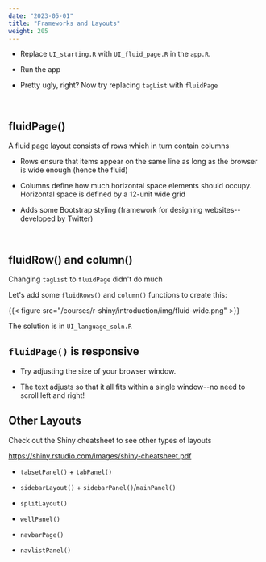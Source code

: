 ```yaml
---
date: "2023-05-01"
title: "Frameworks and Layouts"
weight: 205
---
```


- Replace `UI_starting.R` with `UI_fluid_page.R` in the `app.R`.

- Run the app

- Pretty ugly, right? Now try replacing `tagList` with `fluidPage`

<br>

## fluidPage()

A fluid page layout consists of rows which in turn contain columns

- Rows ensure that items appear on the same line as long as the browser is wide enough (hence the fluid)

- Columns define how much horizontal space elements should occupy. Horizontal space is defined by a 12-unit wide grid

- Adds some Bootstrap styling (framework for designing websites--developed by Twitter)

<br>

## fluidRow() and column()


Changing `tagList` to `fluidPage` didn't do much

Let's add some `fluidRows()` and `column()` functions to create this:

{{< figure src="/courses/r-shiny/introduction/img/fluid-wide.png" >}}

The solution is in `UI_language_soln.R`

## `fluidPage()` is responsive

- Try adjusting the size of your browser window.

- The text adjusts so that it all fits within a single window--no need to scroll left and right!

## Other Layouts

Check out the Shiny cheatsheet to see other types of layouts

https://shiny.rstudio.com/images/shiny-cheatsheet.pdf

- `tabsetPanel()` + `tabPanel()`

- `sidebarLayout()` + `sidebarPanel()`/`mainPanel()`

- `splitLayout()`

- `wellPanel()`

- `navbarPage()`

- `navlistPanel()`
